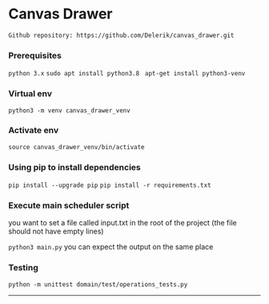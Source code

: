 # Canvas Drawer

``Github repository: https://github.com/Delerik/canvas_drawer.git``
 
### Prerequisites
 ``python 3.x``
 ``sudo apt install python3.8``
`` apt-get install python3-venv``
 

### Virtual env
``python3 -m venv canvas_drawer_venv``

### Activate env
``source canvas_drawer_venv/bin/activate``

### Using pip to install dependencies
``pip install --upgrade pip``
``pip install -r requirements.txt``

### Execute main scheduler script
you want to set a file called input.txt in the root of the project (the file should not have empty lines)

``python3 main.py``
you can expect the output on the same place

### Testing
``python -m unittest domain/test/operations_tests.py``
********


